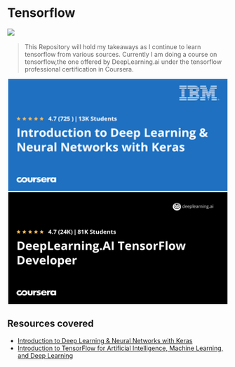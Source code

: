 # Tensorflow
![](https://komarev.com/ghpvc/?username=gargeesuresh)
> This Repository will hold my takeaways as I continue to learn tensorflow from various sources. Currently I am doing a course on tensorflow,the one offered by DeepLearning.ai under the tensorflow professional certification in Coursera. 

<p align="center">
  <img src="./img/keras.png" width="500" height="255">
  <img src="./img/Deeplearning.jpeg" width="500" height="255">
</p>


## Resources covered
* [Introduction to Deep Learning & Neural Networks with Keras](https://www.coursera.org/learn/introduction-to-deep-learning-with-keras)
* [Introduction to TensorFlow for Artificial Intelligence, Machine Learning, and Deep Learning](https://www.coursera.org/learn/introduction-tensorflow)


